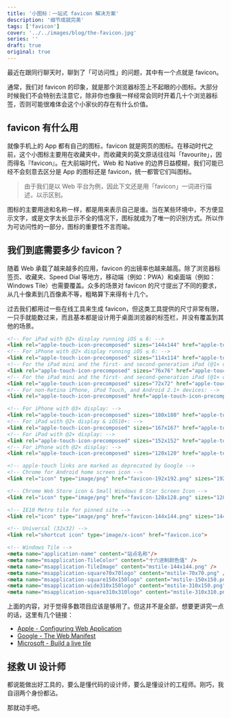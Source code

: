 ```yaml
---
title: '小图标：一站式 favicon 解决方案'
description: '细节成就完美'
tags: ['favicon']
cover: '../../images/blog/the-favicon.jpg'
series: ''
draft: true
original: true
---
```


最近在跟同行聊天时，聊到了「可访问性」的问题，其中有一个点就是 favicon。

通常，我们对 favicon 的印象，就是那个浏览器标签上不起眼的小图标。大部分时候我们不会特别去注意它，除非你也像我一样经常会同时开着几十个浏览器标签，否则可能很难体会这个小家伙的存在有什么价值。

## favicon 有什么用

就像手机上的 App 都有自己的图标，favicon 就是网页的图标。在移动时代之前，这个小图标主要用在收藏夹中，而收藏夹的英文原话往往叫「favourite」，因而得名『favicon』。在大前端时代，Web 和 Native 的边界日益模糊，我们可能已经不会刻意去区分是 App 的图标还是 favicon，统一都管它们叫图标。

> 由于我们是以 Web 平台为例，因此下文还是用「favicon」一词进行描述，以示区别。

图标的主要用途和名称一样，都是用来表示自己是谁。当在某些环境中，不方便显示文字，或是文字太长显示不全的情况下，图标就成为了唯一的识别方式。所以作为可访问性的一部分，图标的重要性不言而喻。

## 我们到底需要多少 favicon？

随着 Web 承载了越来越多的应用，favicon 的出镜率也越来越高。除了浏览器标签页、收藏夹、Speed Dial 等地方，移动端（例如：PWA）和桌面端（例如：Windows Tile）也需要覆盖。众多的场景对 favicon 的尺寸提出了不同的要求，从几十像素到几百像素不等，粗略算下来得有十几个。

过去我们都用过一些在线工具来生成 favicon，但这类工具提供的尺寸非常有限，一只手就能数过来，而且基本都是设计用于桌面浏览器的标签栏，并没有覆盖到其他的场景。

```html
<!-- For iPad with @2× display running iOS ≤ 6: -->
<link rel="apple-touch-icon-precomposed" sizes="144x144" href="apple-touch-icon-144x144-precomposed.png">
<!-- For iPhone with @2× display running iOS ≤ 6: -->
<link rel="apple-touch-icon-precomposed" sizes="114x114" href="apple-touch-icon-114x114-precomposed.png">
<!-- For the iPad mini and the first- and second-generation iPad (@1× display) on iOS ≥ 7: -->
<link rel="apple-touch-icon-precomposed" sizes="76x76" href="apple-touch-icon-76x76-precomposed.png">
<!-- For the iPad mini and the first- and second-generation iPad (@1× display) on iOS ≤ 6: -->
<link rel="apple-touch-icon-precomposed" sizes="72x72" href="apple-touch-icon-72x72-precomposed.png">
<!-- For non-Retina iPhone, iPod Touch, and Android 2.1+ devices: -->
<link rel="apple-touch-icon-precomposed" href="apple-touch-icon-precomposed.png"><!-- 57×57px -->

<!-- For iPhone with @3× display: -->
<link rel="apple-touch-icon-precomposed" sizes="180x180" href="apple-touch-icon-180x180-precomposed.png">
<!-- For iPad with @2× display & iOS10+: -->
<link rel="apple-touch-icon-precomposed" sizes="167x167" href="apple-touch-icon-167x167-precomposed.png">
<!-- For iPad with @2× display: -->
<link rel="apple-touch-icon-precomposed" sizes="152x152" href="apple-touch-icon-152x152-precomposed.png">
<!-- For iPhone with @2× display: -->
<link rel="apple-touch-icon-precomposed" sizes="120x120" href="apple-touch-icon-120x120-precomposed.png">

<!-- apple-touch links are marked as deprecated by Google -->
<!-- Chrome for Android home screen icon -->
<link rel="icon" type="image/png" href="favicon-192x192.png" sizes="192x192" />

<!-- Chrome Web Store icon & Small Windows 8 Star Screen Icon -->
<link rel="icon" type="image/png" href="favicon-128x128.png" sizes="128x128" />

<!-- IE10 Metro tile for pinned site -->
<link rel="icon" type="image/png" href="favicon-144x144.png" sizes="144x144" />

<!-- Universal (32x32) -->
<link rel="shortcut icon" type="image/x-icon" href="favicon.ico">

<!-- Windows Tile -->
<meta name="application-name" content="站点名称"/>
<meta name="msapplication-TileColor" content="十六进制颜色值" />
<meta name="msapplication-TileImage" content="mstile-144x144.png" />
<meta name="msapplication-square70x70logo" content="mstile-70x70.png" />
<meta name="msapplication-square150x150logo" content="mstile-150x150.png" />
<meta name="msapplication-wide310x150logo" content="mstile-310x150.png" />
<meta name="msapplication-square310x310logo" content="mstile-310x310.png" />
```

上面的内容，对于觉得多数项目应该是够用了。但这并不是全部，想要更讲究一点的话，这里有几个链接：

- [Apple - Configuring Web Application](https://developer.apple.com/library/archive/documentation/AppleApplications/Reference/SafariWebContent/ConfiguringWebApplications/ConfiguringWebApplications.html)
- [Google - The Web Manifest](https://developers.google.com/web/fundamentals/web-app-manifest/)
- [Microsoft - Build a live tile](https://docs.microsoft.com/en-us/previous-versions/windows/internet-explorer/ie-developer/samples/dn455106(v=vs.85))

## 拯救 UI 设计师

都说能做出好工具的，要么是懂代码的设计师，要么是懂设计的工程师。刚巧，我自诩两个身份都沾。

那就动手吧。
